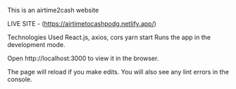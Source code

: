 
This is an airtime2cash website

LIVE SITE - (https://airtimetocashpodg.netlify.app/)

Technologies Used React.js, axios, cors
yarn start
Runs the app in the development mode.

Open http://localhost:3000 to view it in the browser.

The page will reload if you make edits.
You will also see any lint errors in the console.